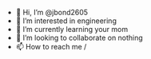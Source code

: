 - 👋 Hi, I’m @jbond2605
- 👀 I’m interested in engineering
- 🌱 I’m currently learning your mom
- 💞️ I’m looking to collaborate on nothing
- 📫 How to reach me /

<!---
jbond2605/jbond2605 is a ✨ special ✨ repository because its `README.md` (this file) appears on your GitHub profile.
You can click the Preview link to take a look at your changes.
--->
